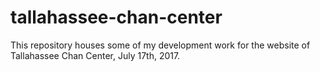 # tallahassee-chan-center
This repository houses some of my development work for the website of Tallahassee Chan Center, July 17th, 2017.
